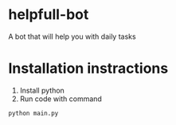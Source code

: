 # helpfull-bot
A bot that will help you with daily tasks

# Installation instractions

1) Install python
2) Run code with command

```bash
python main.py
```
